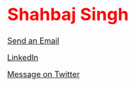 <html>    
      <body>      
         <h1 style="color:red;font-size:40px;">Shahbaj Singh</h1>       
         <p style="color:blue;font-size:18px;"><a href="mailto:shahbajs987@gmail.com?subject=From Github">Send an Email</a></p>
         <p style="color:blue;font-size:18px;"><a href="https://www.linkedin.com/in/shahbaj-singh-84b12a202/">LinkedIn</a></p>
         <p style="color:blue;font-size:18px;"><a href="https://twitter.com/messages/compose?recipient_id=2681523565&text=Hey%20Shahbaj"
  class="twitter-dm-button" data-screen-name="@rpmoat">
Message on Twitter</a></p>
      </body> 
</html>
 
